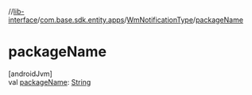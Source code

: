 //[lib-interface](../../../index.md)/[com.base.sdk.entity.apps](../index.md)/[WmNotificationType](index.md)/[packageName](package-name.md)

# packageName

[androidJvm]\
val [packageName](package-name.md): [String](https://kotlinlang.org/api/latest/jvm/stdlib/kotlin/-string/index.html)
